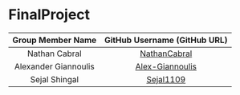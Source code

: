 # FinalProject

| Group Member Name | GitHub Username (GitHub URL)|
| :------------------------:|:--------------------------------------:|
| Nathan Cabral | [NathanCabral](https://github.com/) |
| Alexander Giannoulis | [Alex-Giannoulis](https://github.com/) |
| Sejal Shingal | [Sejal1109](https://github.com/Sejal1109) |
